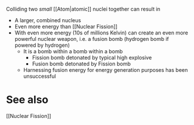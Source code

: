 Colliding two *small* [[Atom|atomic]] nuclei together can result in
* A larger, combined nucleus
* Even more energy than [[Nuclear Fission]]
* With even more energy (10s of millions Kelvin) can create an even more powerful nuclear weapon, i.e. a fusion bomb (hydrogen bomb if powered by hydrogen)
	* It is a bomb within a bomb within a bomb
		* Fission bomb detonated by typical high explosive
		* Fusion bomb detonated by Fission bomb
	* Harnessing fusion energy for energy generation purposes has been unsuccessful
# See also
[[Nuclear Fission]]